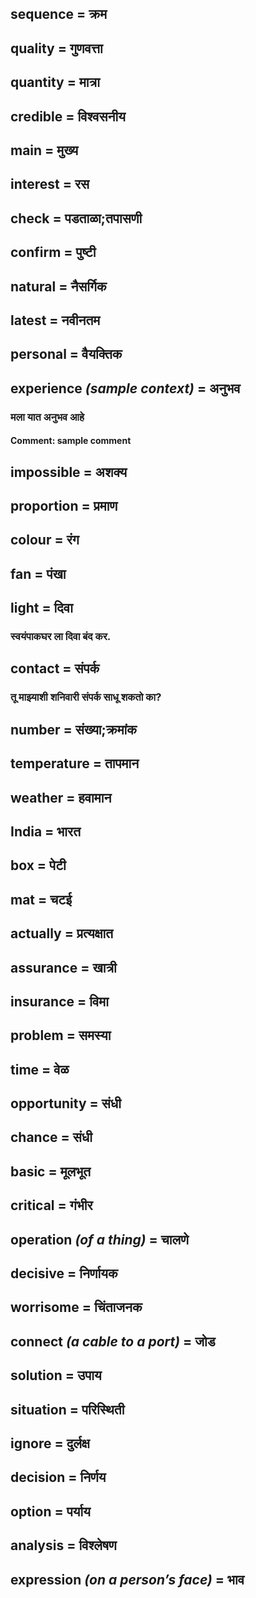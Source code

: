 ## sequence = क्रम

## quality = गुणवत्ता

## quantity = मात्रा

## credible = विश्वसनीय

## main = मुख्य

## interest = रस

## check = पडताळा;तपासणी

## confirm = पुष्टी

## natural = नैसर्गिक

## latest = नवीनतम

## personal = वैयक्‍तिक

## experience *(sample context)* = अनुभव

### मला यात अनुभव  आहे

#### **Comment**: sample comment

## impossible = अशक्य

## proportion = प्रमाण

## colour = रंग

## fan = पंखा

## light = दिवा

### स्वयंपाकघर ला दिवा बंद कर.

## contact = संपर्क

### तू माझ्याशी शनिवारी संपर्क साधू शकतो का?

## number = संख्या;क्रमांक

## temperature = तापमान

## weather = हवामान

## India = भारत

## box = पेटी

## mat = चटई

## actually = प्रत्यक्षात

## assurance = खात्री

## insurance = विमा

## problem = समस्या

## time = वेळ

## opportunity = संधी

## chance = संधी

## basic = मूलभूत

## critical = गंभीर

## operation *(of a thing)* = चालणे

## decisive = निर्णायक

## worrisome = चिंताजनक

## connect *(a cable to a port)* = जोड

## solution = उपाय

## situation = परिस्थिती

## ignore = दुर्लक्ष

## decision = निर्णय

## option = पर्याय

## analysis = विश्लेषण

## expression *(on a person’s face)* = भाव

